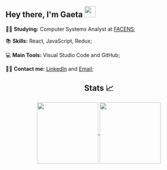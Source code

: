 <h2 > Hey there, I'm Gaeta <img src="https://c.tenor.com/AUHgwWxTw14AAAAi/dm4uz3-foekoe.gif" width="30" height="30"  /> </h2>

:man_student: **Studying:** Computer Systems Analyst at [FACENS](https://www.facens.br);

📚 **Skills:** React, JavaScript, Redux; 

💻 **Main Tools:** Visual Studio Code and GitHub;

:raising_hand_man: **Contact me:** [LinkedIn](https://www.linkedin.com/in/jpgaeta/) and [Email](mailto:jpgaeta.dev@gmail.com);

<h2 align="center"> Stats 📈 </h2>

<p align="center">
  <a href="https://github.com/anuraghazra/github-readme-stats">
    <img     
      align="center"
      height="165"       
      src="https://github-readme-stats.vercel.app/api/top-langs/?username=jpgaeta&layout=compact&theme=tokyonight"
    />
  </a>
  <a href="https://github.com/anuraghazra/github-readme-stats">
    <img
      align="center"
      height="165"
      src="https://github-readme-stats.vercel.app/api?username=jpgaeta&theme=tokyonight&show_icons=true"
    />
  </a>
</p>


<!--
**JPGaeta/JPGaeta** is a ✨ _special_ ✨ repository because its `README.md` (this file) appears on your GitHub profile.

Here are some ideas to get you started:

- 🔭 I’m currently working on ...
- 🌱 I’m currently learning ...
- 👯 I’m looking to collaborate on ...
- 🤔 I’m looking for help with ...
- 💬 Ask me about ...
- 📫 How to reach me: ...
- 😄 Pronouns: ...
- ⚡ Fun fact: ...
-->
